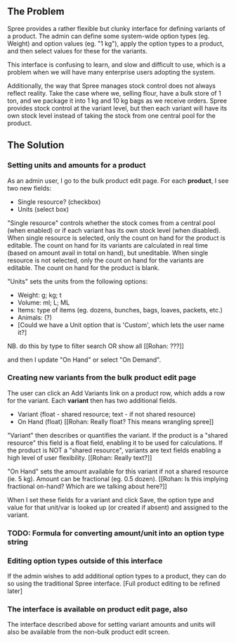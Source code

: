 ## The Problem

Spree provides a rather flexible but clunky interface for defining variants of a product. The admin can define some system-wide option types (eg. Weight) and option values (eg. "1 kg"), apply the option types to a product, and then select values for these for the variants.

This interface is confusing to learn, and slow and difficult to use, which is a problem when we will have many  enterprise users adopting the system.

Additionally, the way that Spree manages stock control does not always reflect reality. Take the case where we, selling flour, have a bulk store of 1 ton, and we package it into 1 kg and 10 kg bags as we receive orders. Spree provides stock control at the variant level, but then each variant will have its own stock level instead of taking the stock from one central pool for the product.


## The Solution

### Setting units and amounts for a product

As an admin user, I go to the bulk product edit page. For each **product**, I see two new fields:

- Single resource? (checkbox)
- Units (select box)

"Single resource" controls whether the stock comes from a central pool (when enabled) or if each variant has its own stock level (when disabled). When single resource is selected, only the count on hand for the product is editable. The count on hand for its variants are calculated in real time (based on amount avail in total on hand), but uneditable. When single resource is not selected, only the count on hand for the variants are editable. The count on hand for the product is blank.

"Units" sets the units from the following options:
* Weight: g; kg; t
* Volume: ml; L; ML
* Items: type of items (eg. dozens, bunches, bags, loaves, packets, etc.)
* Animals: (?)
* [Could we have a Unit option that is 'Custom', which lets the user name it?]

NB. do this by type to filter search OR show all [[Rohan: ???]]

and then I update "On Hand" or select "On Demand".

### Creating new variants from the bulk product edit page

The user can click an Add Variants link on a product row, which adds a row for the variant. Each **variant** then has two additional fields.
- Variant (float - shared resource; text - if not shared resource)
- On Hand (float) [[Rohan: Really float? This means wrangling spree]]

"Variant" then describes or quantifies the variant. If the product is a "shared resource" this field is a float field, enabling it to be used for calculations. If the product is NOT a "shared resource", variants are text fields enabling a high level of user flexibility. [[Rohan: Really text?]]
 
"On Hand" sets the amount available for this variant if not a shared resource (ie. 5 kg). Amount can be fractional (eg. 0.5 dozen). [[Rohan: Is this implying fractional on-hand? Which are we talking about here?]]

When I set these fields for a variant and click Save, the option type and value for that unit/var is looked up (or created if absent) and assigned to the variant.

### TODO: Formula for converting amount/unit into an option type string


### Editing option types outside of this interface

If the admin wishes to add additional option types to a product, they can do so using the traditional Spree interface. [Full product editing to be refined later]


### The interface is available on product edit page, also

The interface described above for setting variant amounts and units will also be available from the non-bulk product edit screen.